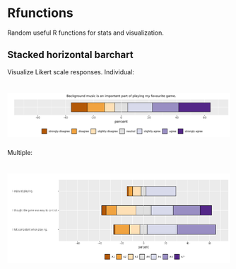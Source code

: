 # Rfunctions
Random useful R functions for stats and visualization.

## Stacked horizontal barchart 

Visualize Likert scale responses. 
Individual:

# ![Example 1](stacked-horizontal-barchart/images/test.png)

Multiple:
# ![Example 2](stacked-horizontal-barchart/images/mtest.png)


